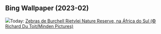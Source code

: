 ## Bing Wallpaper (2023-02)
![](https://www.bing.com/th?id=OHR.ZebraTrio_PT-BR4226850473_UHD.jpg&w=1000)Today: [Zebras de Burchell Rietvlei Nature Reserve, na África do Sul (© Richard Du Toit/Minden Pictures)](https://www.bing.com/th?id=OHR.ZebraTrio_PT-BR4226850473_UHD.jpg)